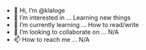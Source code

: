 - 👋 Hi, I’m @klaloge
- 👀 I’m interested in ... Learning new things
- 🌱 I’m currently learning ... How to read/write
- 💞️ I’m looking to collaborate on ... N/A
- 📫 How to reach me ... N/A

<!---
klaloge/klaloge is a ✨ special ✨ repository because its `README.md` (this file) appears on your GitHub profile.
You can click the Preview link to take a look at your changes.
--->
